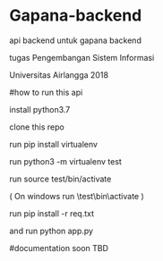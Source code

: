 # Gapana-backend
api backend untuk gapana backend 

tugas Pengembangan Sistem Informasi 

Universitas Airlangga 2018

#how to run this api 

install python3.7 

clone this repo

run pip install virtualenv

run python3 -m virtualenv test 
 
run source test/bin/activate 

( On windows run \test\bin\activate )

run pip install -r req.txt

and run python app.py


#documentation soon TBD